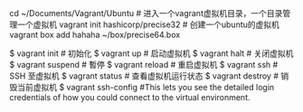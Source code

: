 cd ~/Documents/Vagrant/Ubuntu  # 进入一个vagrant虚拟机目录，一个目录管理一个虚拟机
vagrant init hashicorp/precise32 # 创建一个ubuntu的虚拟机
vagrant box add hahaha ~/box/precise64.box

$ vagrant init  # 初始化
$ vagrant up  # 启动虚拟机
$ vagrant halt  # 关闭虚拟机
$ vagrant suspend # 暫停
$ vagrant reload  # 重启虚拟机
$ vagrant ssh  # SSH 至虚拟机
$ vagrant status  # 查看虚拟机运行状态
$ vagrant destroy  # 销毁当前虚拟机
$ vagrant ssh-config #This lets you see the detailed login credentials of how you could connect to the virtual environment.



